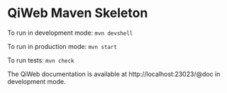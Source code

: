 # QiWeb Maven Skeleton

To run in development mode: `mvn devshell`

To run in production mode: `mvn start`

To run tests: `mvn check`

The QiWeb documentation is available at http://localhost:23023/@doc in
development mode.
